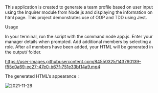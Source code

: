 This application is created to generate a team profile based on user input using the Inquirer module from Node.js and displaying the information on  html page. This project demonstrates use of OOP and TDD using Jest.


Usage

In your terminal, run the script with the command node app.js.
Enter your manager details when prompted.
Add additional members by selecting a role.
After all members have been added, your HTML will be generated in the output/ folder.

https://user-images.githubusercontent.com/84550325/143790139-f55c0a69-ec27-47e0-b67f-751e33bf14a9.mp4

The generated HTML’s appearance :

![2021-11-28](https://user-images.githubusercontent.com/84550325/143790363-93c1dd07-f377-4436-88f4-9918ce2afdfb.png)



